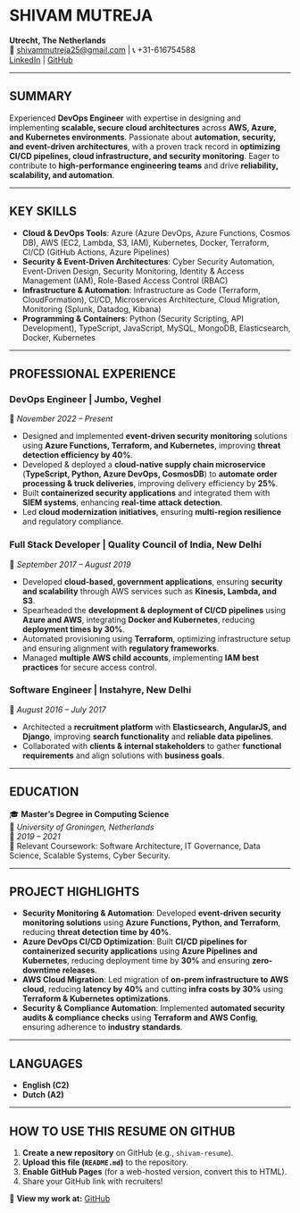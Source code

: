 
# SHIVAM MUTREJA

**Utrecht, The Netherlands**  
📧 shivammutreja25@gmail.com | 📞 +31-616754588  
[LinkedIn](https://linkedin.com/in/shivam-mutreja-13100956) | [GitHub](https://github.com/shivammutreja)

---

## **SUMMARY**

Experienced **DevOps Engineer** with expertise in designing and implementing **scalable, secure cloud architectures** across **AWS, Azure, and Kubernetes environments**. Passionate about **automation, security, and event-driven architectures**, with a proven track record in **optimizing CI/CD pipelines, cloud infrastructure, and security monitoring**. Eager to contribute to **high-performance engineering teams** and drive **reliability, scalability, and automation**.

---

## **KEY SKILLS**

- **Cloud & DevOps Tools**: Azure (Azure DevOps, Azure Functions, Cosmos DB), AWS (EC2, Lambda, S3, IAM), Kubernetes, Docker, Terraform, CI/CD (GitHub Actions, Azure Pipelines)
- **Security & Event-Driven Architectures**: Cyber Security Automation, Event-Driven Design, Security Monitoring, Identity & Access Management (IAM), Role-Based Access Control (RBAC)
- **Infrastructure & Automation**: Infrastructure as Code (Terraform, CloudFormation), CI/CD, Microservices Architecture, Cloud Migration, Monitoring (Splunk, Datadog, Kibana)
- **Programming & Containers**: Python (Security Scripting, API Development), TypeScript, JavaScript, MySQL, MongoDB, Elasticsearch, Docker, Kubernetes

---

## **PROFESSIONAL EXPERIENCE**

### **DevOps Engineer | Jumbo, Veghel**
📅 *November 2022 – Present*

- Designed and implemented **event-driven security monitoring** solutions using **Azure Functions, Terraform, and Kubernetes**, improving **threat detection efficiency by 40%**.
- Developed & deployed a **cloud-native supply chain microservice** (**TypeScript, Python, Azure DevOps, CosmosDB**) to **automate order processing & truck deliveries**, improving delivery efficiency by **25%**.
- Built **containerized security applications** and integrated them with **SIEM systems**, enhancing **real-time attack detection**.
- Led **cloud modernization initiatives**, ensuring **multi-region resilience** and regulatory compliance.

### **Full Stack Developer | Quality Council of India, New Delhi**
📅 *September 2017 – August 2019*

- Developed **cloud-based, government applications**, ensuring **security and scalability** through AWS services such as **Kinesis, Lambda, and S3**.
- Spearheaded the **development & deployment of CI/CD pipelines** using **Azure and AWS**, integrating **Docker and Kubernetes**, reducing **deployment times by 30%**.
- Automated provisioning using **Terraform**, optimizing infrastructure setup and ensuring alignment with **regulatory frameworks**.
- Managed **multiple AWS child accounts**, implementing **IAM best practices** for secure access control.

### **Software Engineer | Instahyre, New Delhi**
📅 *August 2016 – July 2017*

- Architected a **recruitment platform** with **Elasticsearch, AngularJS, and Django**, improving **search functionality** and **reliable data pipelines**.
- Collaborated with **clients & internal stakeholders** to gather **functional requirements** and align solutions with **business goals**.

---

## **EDUCATION**

🎓 **Master’s Degree in Computing Science**  
📍 *University of Groningen, Netherlands*  
📅 *2019 – 2021*  
📌 Relevant Coursework: Software Architecture, IT Governance, Data Science, Scalable Systems, Cyber Security.

---

## **PROJECT HIGHLIGHTS**

- **Security Monitoring & Automation**: Developed **event-driven security monitoring solutions** using **Azure Functions, Python, and Terraform**, reducing **threat detection time by 40%**.
- **Azure DevOps CI/CD Optimization**: Built **CI/CD pipelines for containerized security applications** using **Azure Pipelines and Kubernetes**, reducing deployment time by **30%** and ensuring **zero-downtime releases**.
- **AWS Cloud Migration**: Led migration of **on-prem infrastructure to AWS cloud**, reducing **latency by 40%** and cutting **infra costs by 30%** using **Terraform & Kubernetes optimizations**.
- **Security & Compliance Automation**: Implemented **automated security audits & compliance checks** using **Terraform and AWS Config**, ensuring adherence to **industry standards**.

---

## **LANGUAGES**

- **English (C2)**  
- **Dutch (A2)**

---

## **HOW TO USE THIS RESUME ON GITHUB**

1. **Create a new repository** on GitHub (e.g., `shivam-resume`).
2. **Upload this file (`README.md`)** to the repository.
3. **Enable GitHub Pages** (for a web-hosted version, convert this to HTML).
4. Share your GitHub link with recruiters!

🚀 **View my work at:** [GitHub](https://github.com/shivammutreja)
